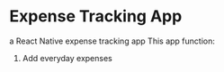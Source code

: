 # Expense Tracking App
a React Native expense tracking app
This app function:
1. Add everyday expenses
